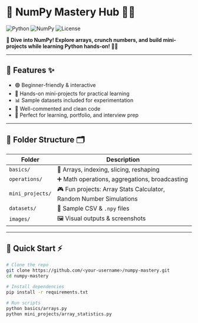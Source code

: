 # 🐍 NumPy Mastery Hub 🔢🚀

![Python](https://img.shields.io/badge/Python-3.12-blue?logo=python&logoColor=white)
![NumPy](https://img.shields.io/badge/NumPy-1.27-orange?logo=numpy&logoColor=white)
![License](https://img.shields.io/badge/License-MIT-green)

**🎯 Dive into NumPy! Explore arrays, crunch numbers, and build mini-projects while learning Python hands-on! 🐍💡**  

---

## 🌟 Features ✨

- 🟢 Beginner-friendly & interactive  
- 🧩 Hands-on mini-projects for practical learning  
- 📊 Sample datasets included for experimentation  
- 📝 Well-commented and clean code  
- 💼 Perfect for learning, portfolio, and interview prep  

---

## 📂 Folder Structure 🗂️

| Folder | Description |
|--------|-------------|
| `basics/` | 🐍 Arrays, indexing, slicing, reshaping |
| `operations/` | ➕ Math operations, aggregations, broadcasting |
| `mini_projects/` | 🎮 Fun projects: Array Stats Calculator, Random Number Simulations |
| `datasets/` | 📄 Sample CSV & `.npy` files |
| `images/` | 🖼️ Visual outputs & screenshots |

---

## 🚀 Quick Start ⚡

```bash
# Clone the repo
git clone https://github.com/<your-username>/numpy-mastery.git
cd numpy-mastery

# Install dependencies
pip install -r requirements.txt

# Run scripts
python basics/arrays.py
python mini_projects/array_statistics.py
